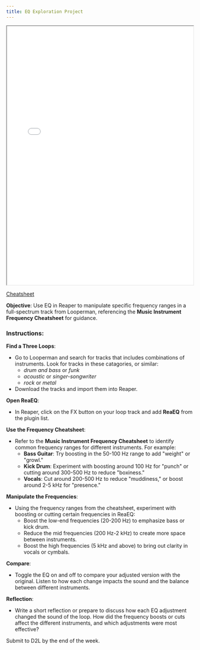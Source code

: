 ```yaml
---
title: EQ Exploration Project
---
```


<iframe src="../musicfrequencycheatsheet.pdf" style="width:100%; height: 700px"></iframe>

[Cheatsheet](../musicfrequencycheatsheet.pdf)

**Objective**: Use EQ in Reaper to manipulate specific frequency ranges in a full-spectrum track from Looperman, referencing the **Music Instrument Frequency Cheatsheet** for guidance.

### Instructions:

**Find a Three Loops**:

- Go to Looperman and search for tracks that includes combinations of instruments. Look for tracks in these catagories, or similar:
    - *drum and bass* or *funk*
    - *acoustic* or *singer-songwriter*
    - *rock* or *metal*
- Download the tracks and import them into Reaper.

**Open ReaEQ**:

- In Reaper, click on the FX button on your loop track and add **ReaEQ** from the plugin list.

**Use the Frequency Cheatsheet**:
 
 - Refer to the **Music Instrument Frequency Cheatsheet** to identify common frequency ranges for different instruments. For example:
   - **Bass Guitar**: Try boosting in the 50-100 Hz range to add "weight" or "growl."
   - **Kick Drum**: Experiment with boosting around 100 Hz for "punch" or cutting around 300-500 Hz to reduce "boxiness."
   - **Vocals**: Cut around 200-500 Hz to reduce "muddiness," or boost around 2-5 kHz for "presence."
   
 **Manipulate the Frequencies**:
 
 - Using the frequency ranges from the cheatsheet, experiment with boosting or cutting certain frequencies in ReaEQ:
   - Boost the low-end frequencies (20-200 Hz) to emphasize bass or kick drum.
   - Reduce the mid frequencies (200 Hz-2 kHz) to create more space between instruments.
   - Boost the high frequencies (5 kHz and above) to bring out clarity in vocals or cymbals.

**Compare**:
 
 - Toggle the EQ on and off to compare your adjusted version with the original. Listen to how each change impacts the sound and the balance between different instruments.

**Reflection**:
 
- Write a short reflection or prepare to discuss how each EQ adjustment changed the sound of the loop. How did the frequency boosts or cuts affect the different instruments, and which adjustments were most effective?

Submit to D2L by the end of the week.